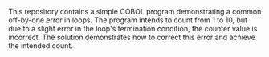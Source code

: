 This repository contains a simple COBOL program demonstrating a common off-by-one error in loops.  The program intends to count from 1 to 10, but due to a slight error in the loop's termination condition, the counter value is incorrect. The solution demonstrates how to correct this error and achieve the intended count.